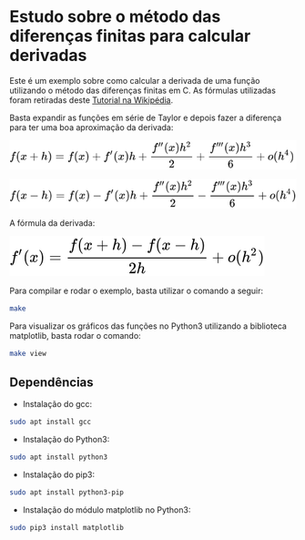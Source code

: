 # Estudo sobre o método das diferenças finitas para calcular derivadas

Este é um exemplo sobre como calcular a derivada de uma função utilizando o método das diferenças finitas em C.
As fórmulas utilizadas foram retiradas deste [Tutorial na Wikipédia](https://pt.wikipedia.org/wiki/M%C3%A9todo_das_diferen%C3%A7as_finitas).

Basta expandir as funções em série de Taylor e depois fazer a diferença para ter uma boa aproximação da derivada:

![taylor](https://github.com/Geofisicando/algoritmos-numericos/blob/main/mod1/derivada_numerica/res/taylor.svg)

![taylor2](https://github.com/Geofisicando/algoritmos-numericos/blob/main/mod1/derivada_numerica/res/taylor2.svg)

A fórmula da derivada:

![mdf](https://github.com/Geofisicando/algoritmos-numericos/blob/main/mod1/derivada_numerica/res/mdf.svg)

Para compilar e rodar o exemplo, basta utilizar o comando a seguir:

```sh
make
```

Para visualizar os gráficos das funções no Python3 utilizando a biblioteca matplotlib, basta rodar o comando:

```sh
make view
```

## Dependências

- Instalação do gcc:

```sh
sudo apt install gcc
```

- Instalação do Python3:

```sh
sudo apt install python3
```

- Instalação do pip3:

```sh
sudo apt install python3-pip
```

- Instalação do módulo matplotlib no Python3:

```sh
sudo pip3 install matplotlib
```
